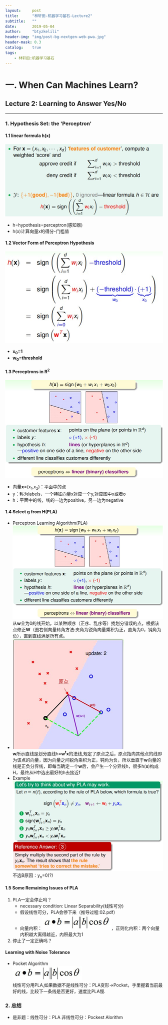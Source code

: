 ```yaml
---
layout:     post
title:      "林轩田-机器学习基石-Lecture2"
subtitle:   ""
date:       2019-05-04
author:     "btyzkelili"
header-img: "img/post-bg-nextgen-web-pwa.jpg"
header-mask: 0.3
catalog:    true
tags:
    - 林轩田:机器学习基石
---
```

# 一. When Can Machines Learn?
## Lecture 2: Learning to Answer Yes/No
---  
### 1. Hypothesis Set: the 'Perceptron'
#### 1.1 linear formula h(x)
![](/img/linxuant-jishi/2-1.jpg)  
* h=hypothesis=perceptron(感知器)  
* h(x)计算向量x的得分-门槛值  
#### 1.2 Vector Form of Perceptron Hypothesis  
![](/img/linxuant-jishi/2-2.jpg)  
* **x<sub>0</sub>=1**  
* **w<sub>0</sub>=threshold**  
#### 1.3 Perceptrons in R<sup>2</sup>  
![](/img/linxuant-jishi/2-3.jpg)   
* 向量**x**=(x<sub>1</sub>,x<sub>2</sub>)：平面中的点  
* y：称为labels，一个特征向量x对应一个y,对应图中x或者o  
* h：平面中的线，线的一边为positive，另一边为negative  
#### 1.4 Select g from H(PLA)
* Perceptron Learning Algorithm(PLA)   
![](/img/linxuant-jishi/2-3.jpg)  
从**w**全为0的线开始，以某种顺序（正序、乱序等）找划分错误的点，根据该点修正**W**（图右侧向量转角方法:夹角为锐角向量乘积为正，直角为0，钝角为负），直到直线满足所有点。
* ![](/img/linxuant-jishi/2-5.jpg)   
**w**所示直线是划分直线h=**w<sup>t</sup>x**的法线,规定了原点之后，原点指向其他点的线即为该点的向量，因为向量之间锐角乘积为正，钝角为负，所以垂直于**w**向量的线是正负分界线，即每当确定一个**w**后，会产生一个分界线h，很多h(**x**)构成H，最终从H中选出最好的h去接近f
* Example
![](/img/linxuant-jishi/2-6.jpg)  
不选B原因：y<sub>n</sub>=0(?)  

#### 1.5 Some Remaining Issues of PLA
1. PLA一定会停止吗？  
	* necessary condition: Linear Separability(线性可分)
	* 假设线性可分，PLA会停下来（推导过程:02.pdf）
	* 向量内积：![](/img/linxuant-jishi/2-7.jpg)，正则化内积：两个向量内积越大离得越近，内积最大为1
2. 停止了一定正确吗？  

#### Learning with Noise Tolerance
* Pocket Algorithm  
![](/img/linxuant-jishi/2-7.jpg)  
线性可分用PLA,如果数据不是线性可分：PLA变形->Pocket，手里握着当前最好的线，比较下一条线是否更好，速度比PLA慢.

### 2. 总结
* 是非题：线性可分：PLA 非线性可分：Pockest Alorithm

